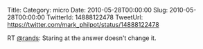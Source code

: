 Title: 
Category: micro
Date: 2010-05-28T00:00:00
Slug: 2010-05-28T00:00:00
TwitterId: 14888122478
TweetUrl: https://twitter.com/mark_philpot/status/14888122478

RT [@rands](https://twitter.com/rands): Staring at the answer doesn't change it.